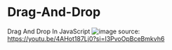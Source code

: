 # Drag-And-Drop
 Drag And Drop In JavaScript
![image](https://github.com/bunyodzaripov/Drag-And-Drop/assets/111201762/077c9988-3df3-4a9e-a1ea-175a9b475ea2)
source:
https://youtu.be/4AHot187Lj0?si=I3PvoOpBceBmkvh6
